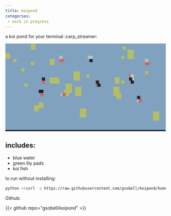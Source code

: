 ```yaml
---
title: koipond
categories:
 - work in progress
---
```


a koi pond for your terminal :carp_streamer:

![koi](featured.png)

## includes:
- blue water
- green lily pads
- koi fish

to run without installing:

```sh
python <(curl -s https://raw.githubusercontent.com/gsobell/koipond/home/koipond.py)
```

Github:

{{< github repo="gsobell/koipond" >}}



